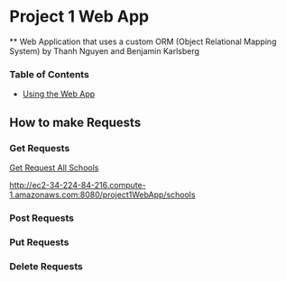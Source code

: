 # Project 1 Web App
** Web Application that uses a custom ORM (Object Relational Mapping System)
by Thanh Nguyen and Benjamin Karlsberg<br>

### Table of Contents

* [Using the Web App](#Requests)

<a name="Requests"></a>
## How to make Requests

### Get Requests
[Get Request All Schools](http://ec2-34-224-84-216.compute-1.amazonaws.com:8080/project1WebApp/schools)

http://ec2-34-224-84-216.compute-1.amazonaws.com:8080/project1WebApp/schools

### Post Requests


### Put Requests

### Delete Requests
